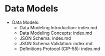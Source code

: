# Data Models

- Data Models:
  - Data Modeling Introduction: index.md
  - Data Modeling Concepts: index.md
  - JSON Schema: index.md
  - JSON Schema Validation: index.md
  - Definitions Protocol (CIP-55): index.md